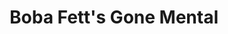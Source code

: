 ---
mission_id: bgm
editorsChoice:
title: "Boba Fett's Gone Mental"
authors: 
    - "Matthew Horrocks"
date: 
filename: "bgm.zip"
description: "You have been sent on a dangerous mission to kill Boba Fett. The name is the only information they have about him."
cover:
levelReplaced:	SECBASE
difficulty: no
bm:	no
fme: no
wax: no
three_do: no
voc: no
gmd: no
vue: no
lfd: no
base: "New level from scratch" 
editors: "WEDIT 3.20"

---